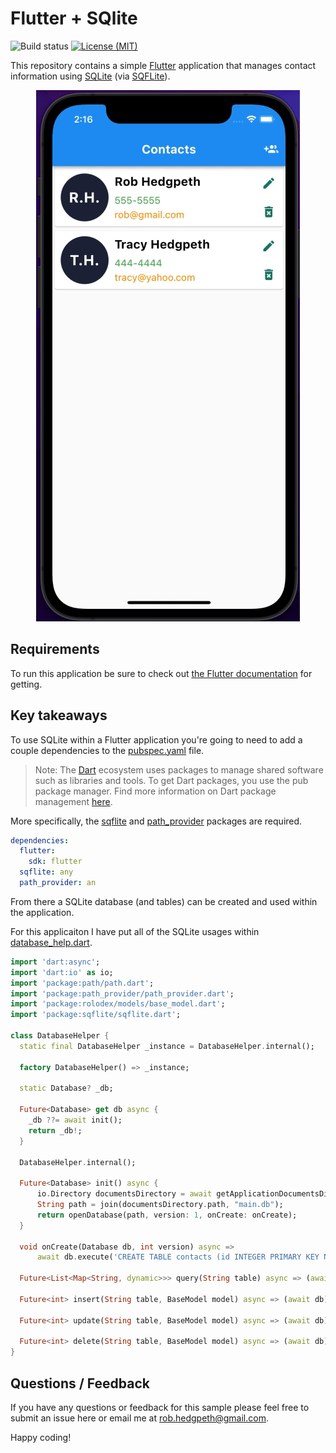 # Flutter + SQlite 

![Build status](https://app.bitrise.io/app/a3e6d55c1d6ee760/status.svg?token=wqZw6gGe-o-P4SLLYl1Caw) [![License (MIT)][licence-image]][licence-url]

This repository contains a simple [Flutter](https://flutter.dev/) application that manages contact information using [SQLite](https://www.sqlite.org/index.html) (via [SQFLite](https://pub.dev/packages/sqflite)).

<p align="center" spacing="10">
    <kbd>
        <img src="media/demo.gif" />
    </kbd>
</p>

## Requirements 

To run this application be sure to check out [the Flutter documentation](https://docs.flutter.dev/get-started/install) for getting. 

## Key takeaways 

To use SQLite within a Flutter application you're going to need to add a couple dependencies to the [pubspec.yaml](src/pubspec.yaml) file.

> Note: The [Dart](dart.dev) ecosystem uses packages to manage shared software such as libraries and tools. To get Dart packages, you use the pub package manager. Find more information on Dart package management [here](https://dart.dev/guides/packages).

More specifically, the [sqflite](https://pub.dev/packages/sqflite) and [path_provider](https://pub.dev/packages/path_provider) packages are required.

```yaml
dependencies:
  flutter:
    sdk: flutter
  sqflite: any
  path_provider: an
```

From there a SQLite database (and tables) can be created and used within the application. 

For this applicaiton I have put all of the SQLite usages within [database_help.dart](src/data/database_help.dart).

```dart
import 'dart:async';
import 'dart:io' as io;
import 'package:path/path.dart';
import 'package:path_provider/path_provider.dart';
import 'package:rolodex/models/base_model.dart';
import 'package:sqflite/sqflite.dart';

class DatabaseHelper {
  static final DatabaseHelper _instance = DatabaseHelper.internal();

  factory DatabaseHelper() => _instance;

  static Database? _db;

  Future<Database> get db async {
    _db ??= await init();
    return _db!;
  }

  DatabaseHelper.internal();

  Future<Database> init() async {
      io.Directory documentsDirectory = await getApplicationDocumentsDirectory();
      String path = join(documentsDirectory.path, "main.db");
      return openDatabase(path, version: 1, onCreate: onCreate);
  }

  void onCreate(Database db, int version) async =>
      await db.execute('CREATE TABLE contacts (id INTEGER PRIMARY KEY NOT NULL, firstName STRING, lastName STRING, phone STRING, email STRING)');

  Future<List<Map<String, dynamic>>> query(String table) async => (await db).query(table);

  Future<int> insert(String table, BaseModel model) async => (await db).insert(table, model.toMap());

  Future<int> update(String table, BaseModel model) async => (await db).update(table, model.toMap(), where: 'id = ?', whereArgs: [model.id]);

  Future<int> delete(String table, BaseModel model) async => (await db).delete(table, where: 'id = ?', whereArgs: [model.id]);
}
```

## Questions / Feedback

If you have any questions or feedback for this sample please feel free to submit an issue here or email me at rob.hedgpeth@gmail.com. 

Happy coding!

[bitrise-image]:https://travis-ci.com/mariadb-corporation/mariadb-connector-nodejs.svg?branch=master
[travis-url]:https://app.travis-ci.com/github/mariadb-corporation/mariadb-connector-nodejs
[licence-image]:https://img.shields.io/badge/License-MIT-blue.svg?style=plastic
[licence-url]:https://opensource.org/licenses/MIT
